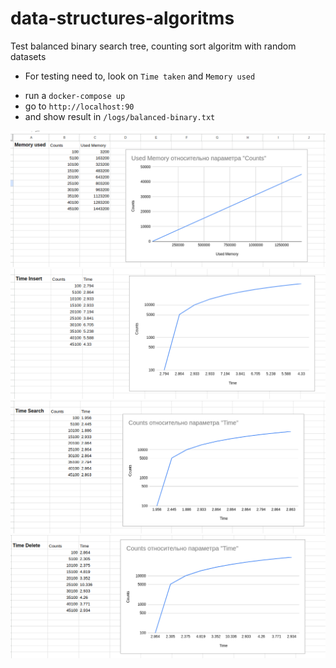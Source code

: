 # data-structures-algoritms
Test balanced binary search tree, counting sort algoritm with random datasets

* For testing need to, look on `Time taken` and `Memory used`
- run a `docker-compose up`
- go to `http://localhost:90`
- and show result in `/logs/balanced-binary.txt`


![](2023-05-17_02-21.png)
![](2023-05-17_02-23.png)
![](2023-05-17_02-24.png)
![](2023-05-17_02-24_1.png)